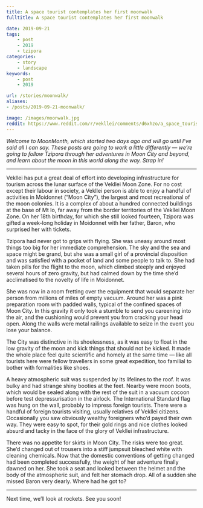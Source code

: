 ```yaml
---
title: A space tourist contemplates her first moonwalk
fulltitle: A space tourist contemplates her first moonwalk

date: 2019-09-21
tags:
    - post
    - 2019
    - tzipora
categories:
    - story
    - landscape
keywords:
    - post
    - 2019

url: /stories/moonwalk/
aliases:
- /posts/2019-09-21-moonwalk/

image: /images/moonwalk.jpg
reddit: https://www.reddit.com/r/vekllei/comments/d6xhzo/a_space_tourist_contemplates_her_first_moonwalk/
---
```


*Welcome to MoonMonth, which started two days ago and will go until I’ve said all I can say. These posts are going to work a little differently — we’re going to follow Tzipora through her adventures in Moon City and beyond, and learn about the moon in this world along the way. Strap in!*

*****

Vekllei has put a great deal of effort into developing infrastructure for tourism across the lunar surface of the Vekllei Moon Zone. For no cost except their labour in society, a Vekllei person is able to enjoy a handful of activities in Moidonnet (“Moon City”), the largest and most recreational of the moon colonies. It is a complex of about a hundred connected buildings at the base of Mt Io, far away from the border territories of the Vekllei Moon Zone. On her 18th birthday, for which she still looked fourteen, Tzipora was gifted a week-long holiday in Moidonnet with her father, Baron, who surprised her with tickets.

Tzipora had never got to grips with flying. She was uneasy around most things too big for her immediate comprehension. The sky and the sea and space might be grand, but she was a small girl of a provincial disposition and was satisfied with a pocket of land and some people to talk to. She had taken pills for the flight to the moon, which climbed steeply and enjoyed several hours of zero gravity, but had calmed down by the time she’d acclimatised to the novelty of life in Moidonnet.

She was now in a room fretting over the equipment that would separate her person from millions of miles of empty vacuum. Around her was a pink preparation room with padded walls, typical of the confined spaces of Moon City. In this gravity it only took a stumble to send you careening into the air, and the cushioning would prevent you from cracking your head open. Along the walls were metal railings available to seize in the event you lose your balance.

The City was distinctive in its shoelessness, as it was easy to float in the low gravity of the moon and kick things that should not be kicked. It made the whole place feel quite scientific and homely at the same time — like all tourists here were fellow travellers in some great expedition, too familial to bother with formalities like shoes.

A heavy atmospheric suit was suspended by its lifelines to the roof. It was bulky and had strange shiny booties at the feet. Nearby were moon boots, which would be sealed along with the rest of the suit in a vacuum cocoon before test depressurisation in the airlock. The International Standard flag was hung on the wall, probably to impress foreign tourists. There were a handful of foreign tourists visiting, usually relatives of Vekllei citizens. Occasionally you saw obviously wealthy foreigners who’d payed their own way. They were easy to spot, for their gold rings and nice clothes looked absurd and tacky in the face of the glory of Vekllei infrastructure.

There was no appetite for skirts in Moon City. The risks were too great. She’d changed out of trousers into a stiff jumpsuit bleached white with cleaning chemicals. Now that the domestic conventions of getting changed had been completed successfully, the weight of her adventure finally dawned on her. She took a seat and looked between the helmet and the body of the atmospheric suit, and felt her stomach drop. All of a sudden she missed Baron very dearly. Where had he got to?

*****

Next time, we’ll look at rockets. See you soon!
